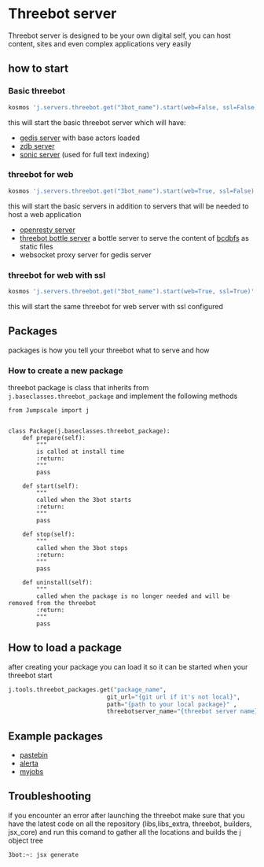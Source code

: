 # Threebot server 
Threebot server is designed to be your own digital self, you can host content, sites and even complex applications very easily

## how to start 
### Basic threebot
```bash
kosmos 'j.servers.threebot.get("3bot_name").start(web=False, ssl=False)'
```
this will start the basic threebot server which will have:
- [gedis server](https://github.com/threefoldtech/jumpscaleX_core/blob/development/docs/Gedis/README.md) with base actors loaded
- [zdb server](https://github.com/threefoldtech/0-db/blob/development/README.md)
- [sonic server](https://github.com/valeriansaliou/sonic/blob/master/README.md) (used for full text indexing)

### threebot for web
```bash
kosmos 'j.servers.threebot.get("3bot_name").start(web=True, ssl=False)'
```
this will start the basic servers in addition to servers that will be needed to host a web application
- [openresty server](https://github.com/threefoldtech/jumpscaleX_core/blob/development/JumpscaleCore/servers/openresty/README.md) 
- [threebot bottle server]() a bottle server to serve the content of [bcdbfs](https://github.com/threefoldtech/jumpscaleX_core/blob/development/JumpscaleCore/sal/bcdbfs/README.md) as static files 
- websocket proxy server for gedis server

### threebot for web with ssl
```bash
kosmos 'j.servers.threebot.get("3bot_name").start(web=True, ssl=True)'
```
this will start the same threebot for web server with ssl configured


## Packages
packages is how you tell your threebot what to serve and how

### How to create a new package
threebot package is class that inherits from `j.baseclasses.threebot_package` and implement the following methods
```
from Jumpscale import j


class Package(j.baseclasses.threebot_package):
    def prepare(self):
        """
        is called at install time
        :return:
        """
        pass

    def start(self):
        """
        called when the 3bot starts
        :return:
        """
        pass
        
    def stop(self):
        """
        called when the 3bot stops
        :return:
        """
        pass

    def uninstall(self):
        """
        called when the package is no longer needed and will be removed from the threebot
        :return:
        """
        pass

```

## How to load a package
after creating your package you can load it so it can be started when your threebot start
```python
j.tools.threebot_packages.get("package_name", 
                            git_url="{git url if it's not local}", 
                            path="{path to your local package}" ,
                            threebotserver_name="{threebot server name}")
```

## Example packages
- [pastebin](https://github.com/threefoldtech/jumpscaleX_threebot/blob/development/ThreeBotPackages/pastebin/README.md
)
- [alerta](https://github.com/threefoldtech/jumpscaleX_threebot/blob/development/ThreeBotPackages/alerta/README.md)
- [myjobs](https://github.com/threefoldtech/jumpscaleX_threebot/blob/development/ThreeBotPackages/myjobs/README.md)

## Troubleshooting

if you encounter an error after launching the threebot make sure that you have the latest code on all the repository (libs,libs_extra, threebot, builders, jsx_core)
and run this comand to gather all the locations and builds the j object tree
```shell
3bot:~: jsx generate
```
